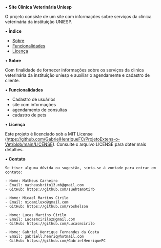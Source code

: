 • **Site Clinica Veterinária Uniesp**

O projeto consiste de um site com informações sobre serviços da clinica veterinária da instituição UNIESP.

• **Índice**

- [Sobre](#sobre)
- [Funcionalidades](#funcionalidades)
- [Licença](#licença)

• **Sobre**

Com finalidade de fornecer informações sobre os serviços da clinica veterinária da instituição uniesp e auxiliar o agendamente e cadastro de cliente.

• **Funcionalidades**

- Cadastro de usuários
- site com informações
- agendamento de consultas
- cadastro de pets 

• **Licença**

Este projeto é licenciado sob a MIT License (https://github.com/GabrielHenriqueFC/ProjetoExtens-o-Vet/blob/main/LICENSE). Consulte o arquivo LICENSE para obter mais detalhes.

• **Contato**

    Se tiver alguma dúvida ou sugestão, sinta-se à vontade para entrar em contato:

    - Nome: Matheus Carneiro
    - Email: matheusbrito13.mb@gmail.com
    - GitHub: https://github.com/suehtamotirb

    - Nome: Micael Martins Cirilo
    - Email: micamiluxd@gmail.com
    - GitHub: https://github.com/Yoshelson

    - Nome: Lucas Martins Cirilo
    - Email: Lucasmciriloz@gmail.com
    - GitHub: https://github.com/Lucasmcirilo

    - Nome: Gabriel Henrique Fernandes da Costa
    - Email: gabriell.henriq@hotmail.com
    - GitHub: https://github.com/GabrielHenriqueFC
